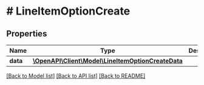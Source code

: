 # # LineItemOptionCreate

## Properties

Name | Type | Description | Notes
------------ | ------------- | ------------- | -------------
**data** | [**\OpenAPI\Client\Model\LineItemOptionCreateData**](LineItemOptionCreateData.md) |  |

[[Back to Model list]](../../README.md#models) [[Back to API list]](../../README.md#endpoints) [[Back to README]](../../README.md)
